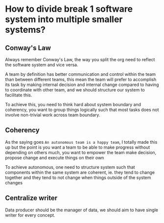 # How to divide break 1 software system into multiple smaller systems?


## Conway's Law
Always remember Conway's Law, the way you split the org need to reflect the software system and vice versa.

A team by definition has better communication and control within the team than between different teams, this mean the team will prefer to accomplish its task by making internal decision and internal change compared to having to coordinate with other team, and we should structure our system to facilitate this.

To achieve this, you need to think hard about system boundary and coherency, you want to group things logically such that most tasks does not involve non-trivial work across team boundary. 

## Coherency

As the saying goes `An autonomous team is a happy team`, I totally made this up but the point is you want a team to be able to make progress without depending on others much, you want to empower the team make decision, propose change and execute things on their own

To achieve autonomous, one need to structure system such that components within the same system are coherent, ie. they tend to change together and they tend to not change when things outside of the system changes
  
## Centralize writer

Data producer should be the manager of data, we should aim to have single writer for every concept. 
